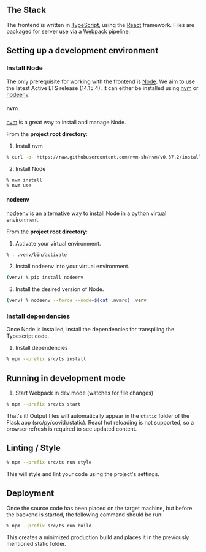 ## The Stack

The frontend is written in [TypeScript](https://www.typescriptlang.org/), using the [React](https://reactjs.org/) framework. Files are packaged for server use via a [Webpack](https://webpack.js.org/) pipeline.

## Setting up a development environment

### Install Node

The only prerequisite for working with the frontend is [Node](https://nodejs.org/en/). We aim to use the latest Active LTS release (14.15.4). It can either be installed using [nvm](#nvm) or [nodeenv](#nodeenv).

#### nvm

[nvm](https://github.com/nvm-sh/nvm) is a great way to install and manage Node.

From the **project root directory**:

1. Install nvm
```zsh
% curl -o- https://raw.githubusercontent.com/nvm-sh/nvm/v0.37.2/install.sh | bash
```

2. Install Node
```zsh
% nvm install
% nvm use
```

#### nodeenv

[nodeenv](https://github.com/ekalinin/nodeenv) is an alternative way to install Node in a python virtual environment.

From the **project root directory**:

1. Activate your virtual environment.
```bash
% . .venv/bin/activate
```

2. Install nodeenv into your virtual environment.
```bash
(venv) % pip install nodeenv
```

3. Install the desired version of Node.
```bash
(venv) % nodeenv --force --node=$(cat .nvmrc) .venv
```

### Install dependencies

Once Node is installed, install the dependencies for transpiling the Typescript code.

1. Install dependencies
```zsh
% npm --prefix src/ts install
```

## Running in development mode

1. Start Webpack in dev mode (watches for file changes)
```zsh
% npm --prefix src/ts start
```

That's it! Output files will automatically appear in the `static` folder of the Flask app (src/py/covidr/static). React hot reloading is not supported, so a browser refresh is required to see updated content.

## Linting / Style

```zsh
% npm --prefix src/ts run style
```
This will style and lint your code using the project's settings.

## Deployment

Once the source code has been placed on the target machine, but before the backend is started, the following command should be run:

```zsh
% npm --prefix src/ts run build
```

This creates a minimized production build and places it in the previously mentioned static folder.
